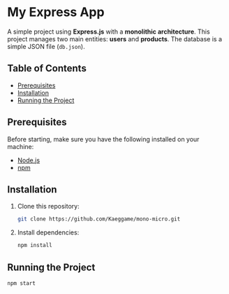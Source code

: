 # My Express App

A simple project using **Express.js** with a **monolithic architecture**. This project manages two main entities: **users** and **products**. The database is a simple JSON file (`db.json`).

## Table of Contents
- [Prerequisites](#prerequisites)
- [Installation](#installation)
- [Running the Project](#running-the-project)


## Prerequisites

Before starting, make sure you have the following installed on your machine:

- [Node.js](https://nodejs.org/) 
- [npm](https://www.npmjs.com/) 

## Installation

1. Clone this repository:

    ```bash
    git clone https://github.com/Kaeggame/mono-micro.git
    ```

2. Install dependencies:

    ```bash
    npm install
    ```
## Running the Project

    npm start
  

